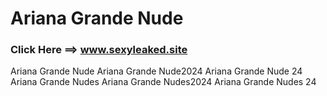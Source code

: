 # Ariana Grande Nude
### Click Here ==> www.sexyleaked.site




Ariana Grande Nude
Ariana Grande Nude2024
Ariana Grande Nude 24
Ariana Grande Nudes
Ariana Grande Nudes2024
Ariana Grande Nudes 24

<!--
**ariana-grande-nude/Ariana-Grande-Nude** is a ✨ _special_ ✨ repository because its `README.md` (this file) appears on your GitHub profile.

Here are some ideas to get you started:

- 🔭 I’m currently working on ...
- 🌱 I’m currently learning ...
- 👯 I’m looking to collaborate on ...
- 🤔 I’m looking for help with ...
- 💬 Ask me about ...
- 📫 How to reach me: ...
- 😄 Pronouns: ...
- ⚡ Fun fact: ...
-->
